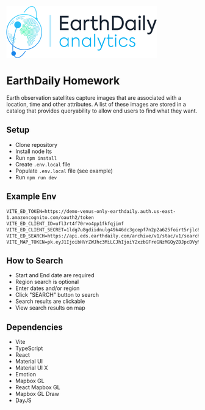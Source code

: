 ![EarthDaily](https://github.com/lukebass/hw/blob/main/src/assets/logo.svg)

# EarthDaily Homework

Earth observation satellites capture images that are associated with a location, time and other attributes. A list of these images are stored in a catalog that provides queryability to allow end users to find what they want.

## Setup

- Clone repository
- Install node lts
- Run `npm install`
- Create `.env.local` file
- Populate `.env.local` file (see example)
- Run `npm run dev`

## Example Env

```
VITE_ED_TOKEN=https://demo-venus-only-earthdaily.auth.us-east-1.amazoncognito.com/oauth2/token
VITE_ED_CLIENT_ID=ufl3rt4f70rvo4pp1fkfqjimf
VITE_ED_CLIENT_SECRET=1ldg7u8gdiidnulg49k46dc3gcepf7n2p2a625foirt5rjlc88gt
VITE_ED_SEARCH=https://api.eds.earthdaily.com/archive/v1/stac/v1/search
VITE_MAP_TOKEN=pk.eyJ1IjoibHVrZWJhc3MiLCJhIjoiY2xzbGFreGNzMGQyZDJpcDVyNDY4Z2ZxeSJ9.qGYOFFBtrdQsr4BYcqjo4g
```

## How to Search

- Start and End date are required
- Region search is optional
- Enter dates and/or region
- Click "SEARCH" button to search
- Search results are clickable
- View search results on map

## Dependencies

- Vite
- TypeScript
- React
- Material UI
- Material UI X
- Emotion
- Mapbox GL
- React Mapbox GL
- Mapbox GL Draw
- DayJS
